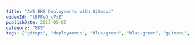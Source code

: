 ```yaml
---
title: "AWS EKS Deployments with Gitmoxi"
videoId: "lBFFeQ_c7xE"
publishDate: 2025-05-06
category: "EKS"
tags: ["gitops", "deployments", "blue/green", "blue-green", "gitmoxi", "eks", "aws"]
---
```

